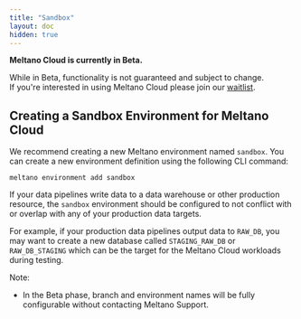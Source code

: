 ```yaml
---
title: "Sandbox"
layout: doc
hidden: true
---
```

<div class="notification is-info">
  <p><strong>Meltano Cloud is currently in Beta.</strong></p>
  <p>While in Beta, functionality is not guaranteed and subject to change. <br> If you're interested in using Meltano Cloud please join our <a href="https://meltano.com/cloud/">waitlist</a>.</p>
</div>

## Creating a Sandbox Environment for Meltano Cloud

We recommend creating a new Meltano environment named `sandbox`. You can create a new environment definition using the following CLI command:

```console
meltano environment add sandbox
```

If your data pipelines write data to a data warehouse or other production resource, the `sandbox` environment should be configured to not conflict with or overlap with any of your production data targets.

For example, if your production data pipelines output data to `RAW_DB`, you may want to create a new database called `STAGING_RAW_DB` or `RAW_DB_STAGING` which can be the target for the Meltano Cloud workloads during testing.

Note:

- In the Beta phase, branch and environment names will be fully configurable without contacting Meltano Support.
